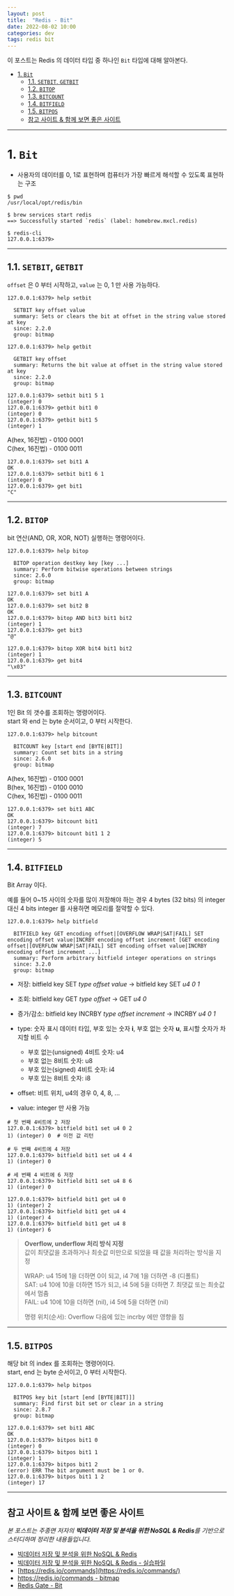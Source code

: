 ```yaml
---
layout: post
title:  "Redis - Bit"
date: 2022-08-02 10:00
categories: dev
tags: redis bit
---
```


이 포스트는 Redis 의 데이터 타입 중 하나인 `Bit` 타입에 대해 알아본다.

<!-- TOC -->
* [1. `Bit`](#1-bit)
  * [1.1. `SETBIT`, `GETBIT`](#11-setbit-getbit)
  * [1.2. `BITOP`](#12-bitop)
  * [1.3. `BITCOUNT`](#13-bitcount)
  * [1.4. `BITFIELD`](#14-bitfield)
  * [1.5. `BITPOS`](#15-bitpos)
  * [참고 사이트 & 함께 보면 좋은 사이트](#참고-사이트--함께-보면-좋은-사이트)
<!-- TOC -->

---

# 1. `Bit`

- 사용자의 데이터를 0, 1로 표현하며 컴퓨터가 가장 빠르게 해석할 수 있도록 표현하는 구조

```shell
$ pwd
/usr/local/opt/redis/bin

$ brew services start redis
==> Successfully started `redis` (label: homebrew.mxcl.redis)

$ redis-cli
127.0.0.1:6379>
```

---

## 1.1. `SETBIT`, `GETBIT`

`offset` 은 0 부터 시작하고, `value` 는 0, 1 만 사용 가능하다.

```shell
127.0.0.1:6379> help setbit

  SETBIT key offset value
  summary: Sets or clears the bit at offset in the string value stored at key
  since: 2.2.0
  group: bitmap

127.0.0.1:6379> help getbit

  GETBIT key offset
  summary: Returns the bit value at offset in the string value stored at key
  since: 2.2.0
  group: bitmap
```

```shell
127.0.0.1:6379> setbit bit1 5 1
(integer) 0
127.0.0.1:6379> getbit bit1 0
(integer) 0
127.0.0.1:6379> getbit bit1 5
(integer) 1
```

A(hex, 16진법) -  0100 0001  
C(hex, 16진법) -  0100 0011

```shell
127.0.0.1:6379> set bit1 A
OK
127.0.0.1:6379> setbit bit1 6 1
(integer) 0
127.0.0.1:6379> get bit1
"C"
```

---

## 1.2. `BITOP`

bit 연산(AND, OR, XOR, NOT) 실행하는 명령어이다.

```shell
127.0.0.1:6379> help bitop

  BITOP operation destkey key [key ...]
  summary: Perform bitwise operations between strings
  since: 2.6.0
  group: bitmap
```

```shell
127.0.0.1:6379> set bit1 A
OK
127.0.0.1:6379> set bit2 B
OK
127.0.0.1:6379> bitop AND bit3 bit1 bit2
(integer) 1
127.0.0.1:6379> get bit3
"@"

127.0.0.1:6379> bitop XOR bit4 bit1 bit2
(integer) 1
127.0.0.1:6379> get bit4
"\x03"
```

---

## 1.3. `BITCOUNT`

1인 Bit 의 갯수를 조회하는 명령어이다.  
start 와 end 는 byte 순서이고, 0 부터 시작한다.

```shell
127.0.0.1:6379> help bitcount

  BITCOUNT key [start end [BYTE|BIT]]
  summary: Count set bits in a string
  since: 2.6.0
  group: bitmap
```

A(hex, 16진법) -  0100 0001  
B(hex, 16진법) -  0100 0010  
C(hex, 16진법) -  0100 0011

```shell
127.0.0.1:6379> set bit1 ABC
OK
127.0.0.1:6379> bitcount bit1
(integer) 7
127.0.0.1:6379> bitcount bit1 1 2
(integer) 5
```

---

## 1.4. `BITFIELD`

Bit Array 이다.

예를 들어 0~15 사이의 숫자를 많이 저장해야 하는 경우 4 bytes (32 bits) 의 integer 대신 4 bits integer 를 사용하면 메모리를 절약할 수 있다.

```shell
127.0.0.1:6379> help bitfield

  BITFIELD key GET encoding offset|[OVERFLOW WRAP|SAT|FAIL] SET encoding offset value|INCRBY encoding offset increment [GET encoding offset|[OVERFLOW WRAP|SAT|FAIL] SET encoding offset value|INCRBY encoding offset increment ...]
  summary: Perform arbitrary bitfield integer operations on strings
  since: 3.2.0
  group: bitmap
```

- 저장: bitfield key SET *type offset value* → bitfield key SET *u4 0 1*
- 조회: bitfield key GET *type offset* → GET *u4 0*
- 증가/감소: bitfield key INCRBY *type offset increment* → INCRBY *u4 0 1*

- type: 숫자 표시 데이터 타입, 부호 있는 숫자 **i**, 부호 없는 숫자 **u**, 표시할 숫자가 차지할 비트 수
  - 부호 없는(unsigned) 4비트 숫자: u4
  - 부호 없는 8비트 숫자: u8
  - 부호 있는(signed) 4비트 숫자: i4
  - 부호 있는 8비트 숫자: i8
- offset: 비트 위치, u4의 경우 0, 4, 8, ...
- value: integer 만 사용 가능

```shell
# 첫 번째 4비트에 2 저장
127.0.0.1:6379> bitfield bit1 set u4 0 2
1) (integer) 0  # 이전 값 리턴

# 두 번째 4비트에 4 저장
127.0.0.1:6379> bitfield bit1 set u4 4 4
1) (integer) 0

# 세 번째 4 비트에 6 저장
127.0.0.1:6379> bitfield bit1 set u4 8 6
1) (integer) 0
```

```shell
127.0.0.1:6379> bitfield bit1 get u4 0
1) (integer) 2
127.0.0.1:6379> bitfield bit1 get u4 4
1) (integer) 4
127.0.0.1:6379> bitfield bit1 get u4 8
1) (integer) 6
```

>**Overflow, underflow 처리 방식 지정**  
>값이 최댓값을 초과하거나 최솟값 미만으로 되었을 때 값을 처리하는 방식을 지정
> 
> WRAP: u4 15에 1을 더하면 0이 되고, i4 7에 1을 더하면 -8 (디폴트)  
> SAT: u4 10에 10을 더하면 15가 되고, i4 5에 5을 더하면 7. 최댓값 또는 최솟값에서 멈춤  
> FAIL: u4 10에 10을 더하면 (nil), i4 5에 5을 더하면 (nil)
> 
> 명령 위치(순서): Overflow 다음에 있는 incrby 에만 영향을 침

---

## 1.5. `BITPOS`

해당 bit 의 index 를 조회하는 명령어이다.  
start, end 는 byte 순서이고, 0 부터 시작한다.

```shell
127.0.0.1:6379> help bitpos

  BITPOS key bit [start [end [BYTE|BIT]]]
  summary: Find first bit set or clear in a string
  since: 2.8.7
  group: bitmap
```

```shell
127.0.0.1:6379> set bit1 ABC
OK
127.0.0.1:6379> bitpos bit1 0
(integer) 0
127.0.0.1:6379> bitpos bit1 1
(integer) 1
127.0.0.1:6379> bitpos bit1 2
(error) ERR The bit argument must be 1 or 0.
127.0.0.1:6379> bitpos bit1 1 2
(integer) 17
```

---

## 참고 사이트 & 함께 보면 좋은 사이트

*본 포스트는 주종면 저자의 **빅데이터 저장 및 분석을 위한 NoSQL & Redis**를 기반으로 스터디하며 정리한 내용들입니다.*

* [빅데이터 저장 및 분석을 위한 NoSQL & Redis](http://www.yes24.com/Product/Goods/71131862)
* [빅데이터 저장 및 분석을 위한 NoSQL & Redis - 실습파일](http://www.pitmongo.co.kr/bbs/board.php?bo_table=h_file&wr_id=35)
* [https://redis.io/commands](https://redis.io/commands/)
* [https://redis.io/commands - bitmap](https://redis.io/commands/?group=bitmap)
* [Redis Gate - Bit](http://redisgate.kr/redis/command/bits.php)